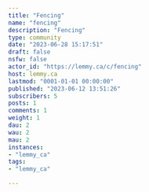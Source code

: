 ```yaml
---
title: "Fencing" 
name: "fencing"
description: "Fencing"
type: community
date: "2023-06-28 15:17:51"
draft: false
nsfw: false
actor_id: "https://lemmy.ca/c/fencing"
host: lemmy.ca
lastmod: "0001-01-01 00:00:00"
published: "2023-06-12 13:51:26"
subscribers: 5
posts: 1
comments: 1
weight: 1
dau: 2
wau: 2
mau: 2
instances:
- "lemmy_ca"
tags: 
- "lemmy_ca"

---
```

